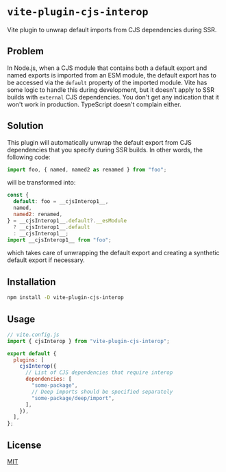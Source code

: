 # `vite-plugin-cjs-interop`

Vite plugin to unwrap default imports from CJS dependencies during SSR.

## Problem

In Node.js, when a CJS module that contains both a default export and named exports is imported from an ESM module, the default export has to be accessed via the `default` property of the imported module. Vite has some logic to handle this during development, but it doesn't apply to SSR builds with `external` CJS dependencies. You don't get any indication that it won't work in production. TypeScript doesn't complain either.

## Solution

This plugin will automatically unwrap the default export from CJS dependencies that you specify during SSR builds. In other words, the following code:

```js
import foo, { named, named2 as renamed } from "foo";
```

will be transformed into:

```js
const {
  default: foo = __cjsInterop1__,
  named,
  named2: renamed,
} = __cjsInterop1__.default?.__esModule
  ? __cjsInterop1__.default
  : __cjsInterop1__;
import __cjsInterop1__ from "foo";
```

which takes care of unwrapping the default export and creating a synthetic default export if necessary.

## Installation

```sh
npm install -D vite-plugin-cjs-interop
```

## Usage

```js
// vite.config.js
import { cjsInterop } from "vite-plugin-cjs-interop";

export default {
  plugins: [
    cjsInterop({
      // List of CJS dependencies that require interop
      dependencies: [
        "some-package",
        // Deep imports should be specified separately
        "some-package/deep/import",
      ],
    }),
  ],
};
```

## License

[MIT](LICENSE)
